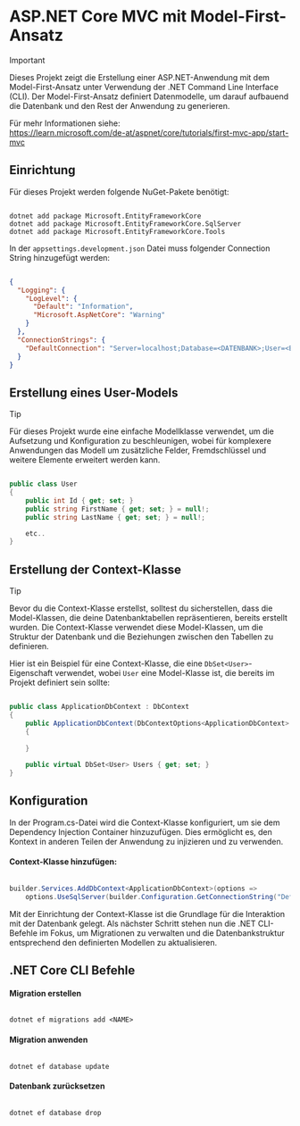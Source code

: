 # ASP.NET Core MVC mit Model-First-Ansatz

> [!IMPORTANT]
> Dieses Projekt zeigt die Erstellung einer ASP.NET-Anwendung mit dem Model-First-Ansatz unter Verwendung der .NET Command Line Interface (CLI). Der Model-First-Ansatz definiert Datenmodelle, um darauf aufbauend die Datenbank und den Rest der Anwendung zu generieren.
>
> Für mehr Informationen siehe:<br>
> https://learn.microsoft.com/de-at/aspnet/core/tutorials/first-mvc-app/start-mvc

## Einrichtung
Für dieses Projekt werden folgende NuGet-Pakete benötigt:
```

dotnet add package Microsoft.EntityFrameworkCore
dotnet add package Microsoft.EntityFrameworkCore.SqlServer
dotnet add package Microsoft.EntityFrameworkCore.Tools

```

In der `appsettings.development.json` Datei muss folgender Connection String hinzugefügt werden:
```json

{
  "Logging": {
    "LogLevel": {
      "Default": "Information",
      "Microsoft.AspNetCore": "Warning"
    }
  },
  "ConnectionStrings": {
    "DefaultConnection": "Server=localhost;Database=<DATENBANK>;User=<BENUTZERNAME>;Password=<PASSWORT>TrustServerCertificate=True"
  }
}

```

## Erstellung eines User-Models
> [!TIP]
> Für dieses Projekt wurde eine einfache Modellklasse verwendet, um die Aufsetzung und Konfiguration zu beschleunigen, wobei für komplexere Anwendungen das Modell um zusätzliche Felder, Fremdschlüssel und weitere Elemente erweitert werden kann.

```csharp

public class User
{
    public int Id { get; set; }
    public string FirstName { get; set; } = null!;
    public string LastName { get; set; } = null!;

    etc..
}

```

## Erstellung der Context-Klasse
> [!TIP]
> Bevor du die Context-Klasse erstellst, solltest du sicherstellen, dass die Model-Klassen, die deine Datenbanktabellen repräsentieren, bereits erstellt wurden. Die Context-Klasse verwendet diese Model-Klassen, um die Struktur der Datenbank und die Beziehungen zwischen den Tabellen zu definieren.

Hier ist ein Beispiel für eine Context-Klasse, die eine `DbSet<User>`-Eigenschaft verwendet, wobei `User` eine Model-Klasse ist, die bereits im Projekt definiert sein sollte:

```csharp

public class ApplicationDbContext : DbContext
{
    public ApplicationDbContext(DbContextOptions<ApplicationDbContext> options) : base(options)
    {
        
    }
    
    public virtual DbSet<User> Users { get; set; }
}

```

## Konfiguration
In der Program.cs-Datei wird die Context-Klasse konfiguriert, um sie dem Dependency Injection Container hinzuzufügen. Dies ermöglicht es, den Kontext in anderen Teilen der Anwendung zu injizieren und zu verwenden.

#### Context-Klasse hinzufügen:

```csharp

builder.Services.AddDbContext<ApplicationDbContext>(options => 
    options.UseSqlServer(builder.Configuration.GetConnectionString("DefaultConnection")));

```

Mit der Einrichtung der Context-Klasse ist die Grundlage für die Interaktion mit der Datenbank gelegt. Als nächster Schritt stehen nun die .NET CLI-Befehle im Fokus, um Migrationen zu verwalten und die Datenbankstruktur entsprechend den definierten Modellen zu aktualisieren.

## .NET Core CLI Befehle

#### Migration erstellen
```

dotnet ef migrations add <NAME>

```

#### Migration anwenden
```

dotnet ef database update

```

#### Datenbank zurücksetzen
```

dotnet ef database drop

```
